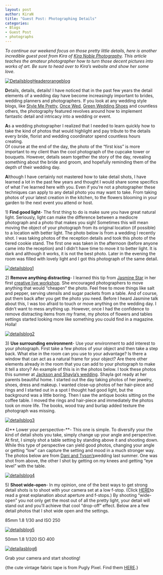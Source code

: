 ```yaml
---
layout: post
author: KiraN
title: "Guest Post: Photographing Details"
categories: 
- Blogs
- Guest Post
- photographs
---
```


_To continue our weekend focus on those pretty little details, here is another incredible guest post from Kira of [Kira Noble Photography](http://www.kiranoblephotographyblog.com/). This article teaches the amateur photographer how to turn those decent pictures into works of art. Be sure to head over to Kira’s website and show her some love._

[![](jekyll_uploads/2012/02/DetailsblogHeaderorangeblog-575x460.jpg "DetailsblogHeaderorangeblog")](http://www.sweetpeonies.com/2012/02/guest-post-photographing-details/detailsblogheaderorangeblog/)

**D**etails, details, details! I have noticed that in the past few years the detail elements of a wedding day have become increasingly important to brides, wedding planners and photographers. If you look at any wedding style blogs, like [Style Me Pretty](http://www.stylemepretty.com/), [Once Wed](http://www.oncewed.com/), [Green Wedding Shoes](http://greenweddingshoes.com/) and countless others, the photography featured revolves around how to implement fantastic detail and intricacy into a wedding or event.

**A**s a wedding photographer I realized that I needed to learn quickly how to take the kind of photos that would highlight and pay tribute to the details every bride, florist and wedding coordinator spend countless hours creating.  
Of course at the end of the day, the photo of the “first kiss” is more important to my client than the cool photograph of the cupcake tower or bouquets. However, details seam together the story of the day, revealing something about the bride and groom, and hopefully reminding them of the depth of their wedding day.

**A**lthough I have certainly not mastered how to take detail shots, I have learned a lot in the past few years and thought I would share some specifics of what I’ve learned here with you. Even if you’re not a photographer these techniques can apply to any detail photo you may want to take. From taking photos of your latest creation in the kitchen, to the flowers blooming in your garden to the next event you attend or host.

1) **Find good light**- The first thing to do is make sure you have great natural light. Seriously, light can make the difference between a mediocre photograph and a photo that makes you sigh! Sometimes this will mean moving the object of your photograph from its original location (if possible) to a location with better light. The photo below is from a wedding I recently shot. I was taking photos of the reception details and took this photo of the tiered cookie stand. The first one was taken in the afternoon (before anyone came into the reception) and I didn’t have time to move it to better light. It is dark and although it works, it is not the best photo. Later in the evening the room was filled with lovely light and I got this photograph of the same detail.

[![](jekyll_uploads/2012/02/detailsblog1-575x427.jpg "detailsblog1")](http://www.sweetpeonies.com/2012/02/guest-post-photographing-details/detailsblog1/)

2) **Remove anything distracting**- I learned this tip from [Jasmine Star](http://www.jasminestarblog.com/) in her first [creative live workshop](http://www.creativelive.com/courses/jasmine_star). She encouraged photographers to move anything that would “cheapen” the photo. Feel free to move things like salt and pepper, serving utensils and sugar packets from a table. And of course, put them back after you get the photo you need. Before I heard Jasmine talk about this, I was too afraid to touch or move anything on the wedding day. I didn’t want to mess anything up. However, once I had the confidence to remove distracting items from my frame, my photos of flowers and tables settings started looking more like something you could find in a magazine. Holla!

[![](jekyll_uploads/2012/02/detailsblog2-575x383.jpg "detailsblog2")](http://www.sweetpeonies.com/2012/02/guest-post-photographing-details/detailsblog2/)

3) **Use surrounding environment**- Use your environment to add interest to your photograph. First take a few photos of your object and then take a step back. What else in the room can you use to your advantage? Is there a window that can act as a natural frame for your object? Are there other elements already in the room that you can add to your photograph to make it tell a story? An example of this is in the photos below. I took these photos this summer at [Jackson and Shayla’s wedding](http://www.kiranoblephotographyblog.com/2011/08/the-vue-wedding-jack-shay/). Shayla got ready at her parents beautiful home. I started out the day taking photos of her jewelry, shoes, dress and makeup. I wanted close-up photos of her hair-piece and rings and I started out in a spot I thought had good light, but the background was a little boring. Then I saw the antique books sitting on the coffee table. I moved the rings and hair-piece and immediately the photos took on more life. The books, wood tray and burlap added texture the photograph was missing.

[![](jekyll_uploads/2012/02/detailsblog3-575x425.jpg "detailsblog3")](http://www.sweetpeonies.com/2012/02/guest-post-photographing-details/detailsblog3/)

4)** Lower your perspective-**- This one is simple. To diversify your the kind of detail shots you take, simply change up your angle and perspective. At first, I simply shot a table setting by standing above it and shooting down. While this type of perspective can yield good photos, changing your angle or getting “low” can capture the setting and mood in a much stronger way. The photos below are from [Dani and Tyson’s](http://www.kiranoblephotographyblog.com/2011/09/oregon-city-golf-club-wedding/)wedding last summer. One was shot from above, the other I shot by getting on my knees and getting “eye level” with the table.

[![](jekyll_uploads/2012/02/detailsblog4-575x459.jpg "detailsblog4")](http://www.sweetpeonies.com/2012/02/guest-post-photographing-details/detailsblog4/)

5) **Shoot wide-open**- In my opinion, one of the best ways to get strong detail shots is to shoot with your camera set at a low f-stop. (Click [HERE](http://www.homephotog.com/tutorials/aperture.shtml)to read a great explanation about aperture and f-stops.) By shooting “wide-open” you not only get the most out of all the pretty light, your detail will stand out and you’ll achieve that cool “drop-off” effect. Below are a few detail photos that I shot wide open and the settings.

85mm 1.8 1/30 and ISO 250

[![](jekyll_uploads/2012/02/detailsblog5-575x383.jpg "detailsblog5")](http://www.sweetpeonies.com/2012/02/guest-post-photographing-details/detailsblog5/)

50mm 1.8 1/320 ISO 400

[![](jekyll_uploads/2012/02/detailasblog6-575x383.jpg "detailasblog6")](http://www.sweetpeonies.com/2012/02/guest-post-photographing-details/detailasblog6/)

Grab your camera and start shooting!

{the cute vintage fabric tape is from Pugly Pixel. Find them [HERE](http://www.puglypixel.com/2010/09/03/free-clip-art-vintage-fabric-deco-tapes/).}